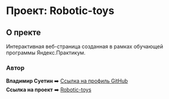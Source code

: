 # Проект: Robotic-toys

## О пректе
Интерактивная веб-страница созданная в рамках обучающей программы Яндекс.Практикум.

### Автор
**Владимир Суетин** :arrow_right: [Ссылка на профиль GitHub](https://github.com/suetin-vladimir)  
**Ссылка на проект** :arrow_right: [Robotic-toys](https://suetin-vladimir.github.io/robotic-toys/)
